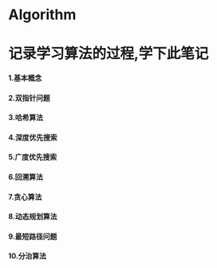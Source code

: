 # Algorithm
# 记录学习算法的过程,学下此笔记

#### 1.基本概念
#### 2.双指针问题
#### 3.哈希算法
#### 4.深度优先搜索
#### 5.广度优先搜索
#### 6.回溯算法
#### 7.贪心算法
#### 8.动态规划算法
#### 9.最短路径问题
#### 10.分治算法
